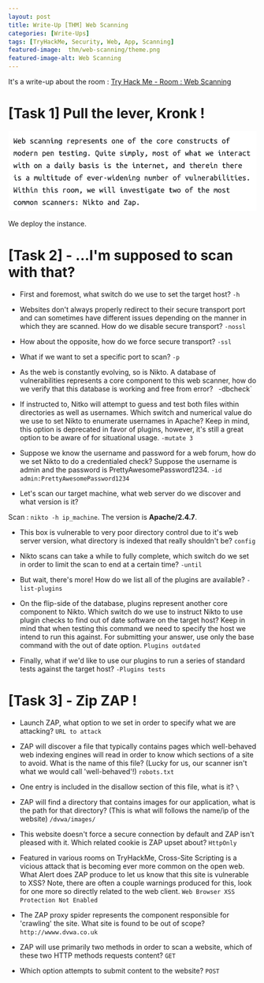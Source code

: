 ```yaml
---
layout: post
title: Write-Up [THM] Web Scanning
categories: [Write-Ups]
tags: [TryHackMe, Security, Web, App, Scanning]
featured-image:  thm/web-scanning/theme.png
featured-image-alt: Web Scanning
---
```


It's a write-up about the room : [Try Hack Me - Room : Web Scanning](https://tryhackme.com/room/rpwebscanning)

# [Task 1] Pull the lever, Kronk !

![Task 1](/assets/img/thm/web-scanning/task-1.png)

We deploy the instance.

# [Task 2] - ...I'm supposed to scan with that?

* First and foremost, what switch do we use to set the target host? `-h`

* Websites don't always properly redirect to their secure transport port and can sometimes have different issues depending on the manner in which they are scanned. How do we disable secure transport? `-nossl`

* How about the opposite, how do we force secure transport? `-ssl`

* What if we want to set a specific port to scan? `-p`

*  	As the web is constantly evolving, so is Nikto. A database of vulnerabilities represents a core component to this web scanner, how do we verify that this database is working and free from error? ` `-dbcheck`

* If instructed to, Nitko will attempt to guess and test both files within directories as well as usernames. Which switch and numerical value do we use to set Nikto to enumerate usernames in Apache? Keep in mind, this option is deprecated in favor of plugins, however, it's still a great option to be aware of for situational usage. `-mutate 3`

* Suppose we know the username and password for a web forum, how do we set Nikto to do a credentialed check? Suppose the username is admin and the password is PrettyAwesomePassword1234. `-id admin:PrettyAwesomePassword1234`

* Let's scan our target machine, what web server do we discover and what version is it?

Scan : `nikto -h ip_machine`. The version is **Apache/2.4.7**.

* This box is vulnerable to very poor directory control due to it's web server version, what directory is indexed that really shouldn't be? `config`

* Nikto scans can take a while to fully complete, which switch do we set in order to limit the scan to end at a certain time? `-until`

* But wait, there's more! How do we list all of the plugins are available? `-list-plugins`

* On the flip-side of the database, plugins represent another core component to Nikto. Which switch do we use to instruct Nikto to use plugin checks to find out of date software on the target host? Keep in mind that when testing this command we need to specify the host we intend to run this against. For submitting your answer, use only the base command with the out of date option. `Plugins outdated`

* Finally, what if we'd like to use our plugins to run a series of standard tests against the target host? `-Plugins tests`

# [Task 3] - Zip ZAP !

* Launch ZAP, what option to we set in order to specify what we are attacking? `URL to attack`

* ZAP will discover a file that typically contains pages which well-behaved web indexing engines will read in order to know which sections of a site to avoid. What is the name of this file? (Lucky for us, our scanner isn't what we would call 'well-behaved'!) `robots.txt`

* One entry is included in the disallow section of this file, what is it? `\`

* ZAP will find a directory that contains images for our application, what is the path for that directory? (This is what will follows the name/ip of the website) `/dvwa/images/`

* This website doesn't force a secure connection by default and ZAP isn't pleased with it. Which related cookie is ZAP upset about? `HttpOnly`

* Featured in various rooms on TryHackMe, Cross-Site Scripting is a vicious attack that is becoming ever more common on the open web. What Alert does ZAP produce to let us know that this site is vulnerable to XSS? Note, there are often a couple warnings produced for this, look for one more so directly related to the web client. `Web Browser XSS Protection Not Enabled`

* The ZAP proxy spider represents the component responsible for 'crawling' the site. What site is found to be out of scope? `http://wwww.dvwa.co.uk`

* ZAP will use primarily two methods in order to scan a website, which of these two HTTP methods requests content? `GET`

* Which option attempts to submit content to the website? `POST`
